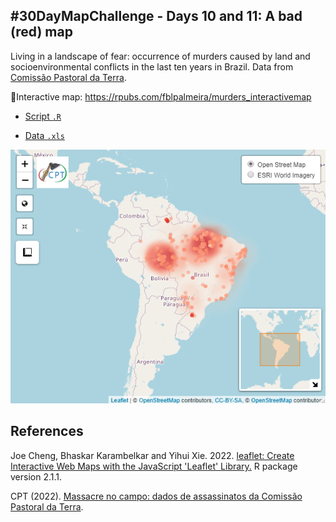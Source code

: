 ## #30DayMapChallenge - Days 10 and 11: A bad (red) map 

Living in a landscape of fear: occurrence of murders caused by land and socioenvironmental conflicts in the last ten years in Brazil. Data from [Comissão Pastoral da Terra](https://www.cptnacional.org.br/downlods/category/5-assassinatos).  

🔗Interactive map: https://rpubs.com/fblpalmeira/murders_interactivemap
 
- [Script `.R`](https://github.com/fblpalmeira/murders_interactivemap/blob/main/data/murders_interctivemap.R)

- [Data `.xls`](https://github.com/fblpalmeira/murders_interactivemap/blob/main/data/assassinatos_v7.xls)

<img src="https://github.com/fblpalmeira/murders_interactivemap/blob/main/data/murders_interctivemap.png"/>

## References

Joe Cheng, Bhaskar Karambelkar and Yihui Xie. 2022. [leaflet: Create Interactive Web Maps with the JavaScript 'Leaflet' Library.](https://CRAN.R-project.org/package=leaflet) R package version 2.1.1. 

CPT (2022). [Massacre no campo: dados de assassinatos da Comissão Pastoral da Terra](https://www.cptnacional.org.br/downlods/category/5-assassinatos).

